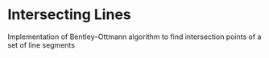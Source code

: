# Intersecting Lines
Implementation of Bentley–Ottmann algorithm to find intersection points of a set of line segments
